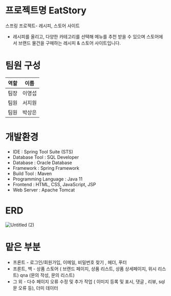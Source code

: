 # 프로젝트명 EatStory
스프링 프로젝트- 레시피, 스토어 사이트
- 레시피를 올리고, 다양한 카테고리를 선택해 메뉴를 추천 받을 수 있으며  스토어에서 브랜드 물건을 구매하는 레시피 & 스토어 사이트입니다. 

# 팀원 구성

|역할|이름|
|---|---|
|팀장|이영섭|
|팀원|서지원|
|팀원|박상은|

# 개발환경
- IDE : Spring Tool Suite (STS)
- Database Tool : SQL Developer
- Database : Oracle Database
- Framework : Spring Framework
- Build Tool : Maven
- Programming Language : Java 11
- Frontend : HTML, CSS, JavaScript, JSP
- Web Server : Apache Tomcat

# ERD
![Untitled (2)](https://github.com/user-attachments/assets/dbe7c0e0-3e32-4052-8bac-cdb42e6530f1)

# 맡은 부분
- 프론트 - 로그인/회원가입, 이메일, 비밀번호 찾기 , 헤더, 푸터
- 프론트, 백  - 상품 스토어 ( 브랜드 페이지, 상품 리스트, 상품 상세페이지, 위시 리스트)
                qna (문의 작성, 문의 리스트)
- 그 외 - 다수 페이지 오류 수정 및 추가 작업 ( 이미지 등록 및 표시, 댓글 , 리뷰, sql문 오류 등), 더미 데이터
